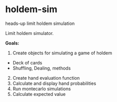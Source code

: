 # holdem-sim
heads-up limit holdem simulation

Limit holdem simulator.

__Goals:__
1. Create objects for simulating a game of holdem
  * Deck of cards
  * Shuffling, Dealing, methods
2. Create hand evaluation function
3. Calculate and display hand probabilities
4. Run montecarlo simulations
5. Calculate expected value
